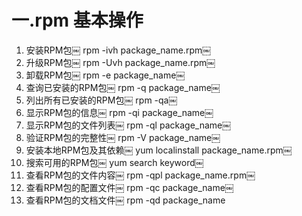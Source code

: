 # 一.rpm 基本操作

1. 安装RPM包￼ rpm -ivh package_name.rpm￼  
2. 升级RPM包￼ rpm -Uvh package_name.rpm￼  
3. 卸载RPM包￼ rpm -e package_name￼  
4. 查询已安装的RPM包￼ rpm -q package_name￼  
5. 列出所有已安装的RPM包￼ rpm -qa￼  
6. 显示RPM包的信息￼ rpm -qi package_name￼  
7. 显示RPM包的文件列表￼ rpm -ql package_name￼  
8. 验证RPM包的完整性￼ rpm -V package_name￼  
9. 安装本地RPM包及其依赖￼ yum localinstall package_name.rpm￼  
10. 搜索可用的RPM包￼ yum search keyword￼  
11. 查看RPM包的文件内容￼ rpm -qpl package_name.rpm￼  
12. 查看RPM包的配置文件￼ rpm -qc package_name￼  
13. 查看RPM包的文档文件￼ rpm -qd package_name